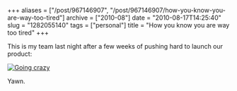 +++
aliases = ["/post/967146907", "/post/967146907/how-you-know-you-are-way-too-tired"]
archive = ["2010-08"]
date = "2010-08-17T14:25:40"
slug = "1282055140"
tags = ["personal"]
title = "How you know you are way too tired"
+++

This is my team last night after a few weeks of pushing hard to launch our
product:

[![Going crazy][1]][2]

Yawn.

[1]: http://farm5.static.flickr.com/4081/4900642962_29a69c5476.jpg
[2]: http://www.flickr.com/photos/rjbismark90/4900642962/
